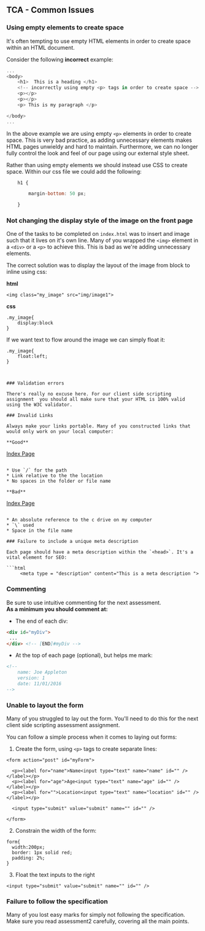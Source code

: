 ## TCA - Common Issues

### Using empty elements to create space

It's often tempting to use empty HTML elements in order to create space within an HTML document.

Consider the following **incorrect** example:

```javascript
...
<body>
    <h1>  This is a heading </h1>
    <!-- incorrectly using empty <p> tags in order to create space -->
    <p></p>
    <p></p>
    <p> This is my paragraph </p>

</body>
...
```

In the above example we are using empty `<p>` elements in order to create space. This is very bad practice, as adding unnecessary elements makes HTML pages unwieldy and hard to maintain. Furthermore, we can no longer fully control the look and feel of our page using our external style sheet.

Rather than using empty elements we should instead use CSS to create space. Within our css file we could add the following:

```javascript
    h1 { 

        margin-bottom: 50 px;

    }
```

### Not changing the display style of the image on the front page

One of the tasks to be completed on `index.html` was to insert and image such that it lives on it's own line. Many of you wrapped the `<img>` element in a `<div>` or a `<p>` to achieve this. This is bad as we're adding unnecessary elements.

The correct solution was to display the layout of the image from block to inline using css:

**html**

```
<img class="my_image" src="img/image1">
```

**css**

```
.my_image{
    display:block
}
```


If we want text to flow around the image we can simply float it:

```
.my_image{
	float:left;
}



### Validation errors

There's really no excuse here. For our client side scripting assignment  you should all make sure that your HTML is 100% valid using the W3C validator.

### Invalid Links

Always make your links portable. Many of you constructed links that would only work on your local computer:

**Good**

```
<a href="session1/index.html"> Index Page </a>
```

* Use `/` for the path
* Link relative to the the location 
* No spaces in the folder or file name 

**Bad**

```
<a href="C:\mydocument\session1\index file.html"> Index Page </a>
```

* An absolute reference to the c drive on my computer 
* `\` used
* Space in the file name

### Failure to include a unique meta description

Each page should have a meta description within the `<head>`. It's a vital element for SEO:

```html
     <meta type = "description" content="This is a meta description ">
```

### Commenting

Be sure to use intuitive commenting for the next assessment.  
**As a minimum you should comment at:**

* The end of each div:  

```html
<div id="myDiv">
 ... 
</div> <!-- [END]#myDiv -->
```

* At the top of each page (optional), but helps me mark:

```html
<!-- 
    name: Joe Appleton 
    version: 1
    date: 11/01/2016
-->
```


### Unable to layout the form

Many of you struggled to lay out the form.  You'll need to do this for the next client side scripting assessment assignment. 

You can follow a simple process when it comes to laying out forms:

1) Create the form, using `<p>` tags to create separate lines:

```
<form action="post" id="myForm">

  <p><label for="name">Name<input type="text" name="name" id="" /></label></p>
  <p><label for="age">Age<input type="text" name="age" id="" /></label></p>
  <p><label for="">Location<input type="text" name="location" id="" /></label></p>
  
  <input type="submit" value="submit" name="" id="" />

</form>
```

2) Constrain the width of the form:

```
form{
  width:200px;
  border: 1px solid red;
  padding: 2%;
}

```

3) Float the text inputs to the right 

```  
<input type="submit" value="submit" name="" id="" />
```



### Failure to follow the specification

Many of you lost easy marks for simply not following the specification. Make sure you read assessment2 carefully, covering all the main points.




